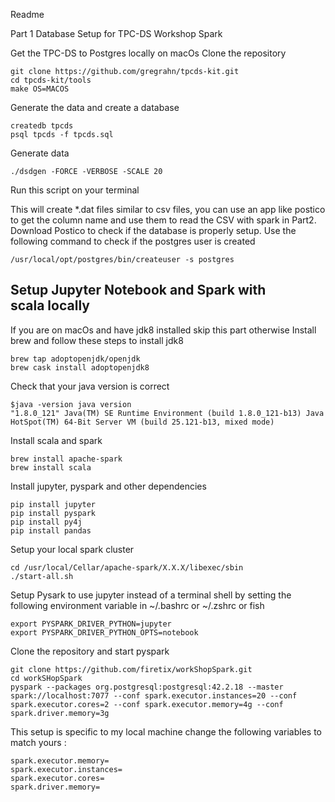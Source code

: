 Readme

Part 1 Database Setup for TPC-DS
Workshop Spark 


Get the TPC-DS to Postgres locally on macOs
Clone the repository

```
git clone https://github.com/gregrahn/tpcds-kit.git 
cd tpcds-kit/tools 
make OS=MACOS
```

Generate the data and create a database
```
createdb tpcds 
psql tpcds -f tpcds.sql
```

Generate data
```
./dsdgen -FORCE -VERBOSE -SCALE 20
```
Run this script on your terminal 

This will create *.dat files similar to csv files, you can use an app like postico to get the column name and use them to read the CSV with spark in Part2.
Download Postico to check if the database is properly setup. Use the following command to check if the postgres user is created

```
/usr/local/opt/postgres/bin/createuser -s postgres
```



## Setup Jupyter Notebook and Spark with scala locally

If you are on macOs and have jdk8 installed skip this part otherwise Install brew and follow these steps to install jdk8

```
brew tap adoptopenjdk/openjdk
brew cask install adoptopenjdk8
```
Check that your java version is correct

```
$java -version java version 
"1.8.0_121" Java(TM) SE Runtime Environment (build 1.8.0_121-b13) Java HotSpot(TM) 64-Bit Server VM (build 25.121-b13, mixed mode)
```

Install scala and spark

```
brew install apache-spark
brew install scala
```

Install jupyter, pyspark and other dependencies

```
pip install jupyter
pip install pyspark
pip install py4j
pip install pandas
```

Setup your local spark cluster

```
cd /usr/local/Cellar/apache-spark/X.X.X/libexec/sbin
./start-all.sh
```

Setup Pysark to use jupyter instead of a terminal shell by setting the following environment variable in ~/.bashrc or ~/.zshrc or fish

```
export PYSPARK_DRIVER_PYTHON=jupyter
export PYSPARK_DRIVER_PYTHON_OPTS=notebook
```

Clone the repository and start pyspark
```
git clone https://github.com/firetix/workShopSpark.git
cd workSHopSpark
pyspark --packages org.postgresql:postgresql:42.2.18 --master spark://localhost:7077 --conf spark.executor.instances=20 --conf spark.executor.cores=2 --conf spark.executor.memory=4g --conf spark.driver.memory=3g
```
This setup is specific to my local machine change the following variables to match yours :

```
spark.executor.memory=
spark.executor.instances=
spark.executor.cores=
spark.driver.memory=
```